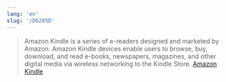 ```yaml
---
lang: 'en'
slug: '/D6205D'
---
```


> Amazon Kindle is a series of e-readers designed and marketed by Amazon. Amazon Kindle devices enable users to browse, buy, download, and read e-books, newspapers, magazines, and other digital media via wireless networking to the Kindle Store. [Amazon Kindle](https://en.wikipedia.org/wiki/Amazon_Kindle)
